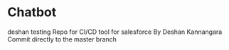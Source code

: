 # Chatbot
deshan testing 
Repo for CI/CD tool for salesforce 
By Deshan Kannangara
Commit directly to the master branch
